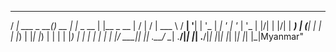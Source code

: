   ____            _       _         _           __  __ __  __ 
 / ___|  ___ _ __(_)_ __ | |_ _ __ | |__  _ __ |  \/  |  \/  |
 \___ \ / __| '__| | '_ \| __| '_ \| '_ \| '_ \| |\/| | |\/| |
  ___) | (__| |  | | |_) | |_| |_) | | | | |_) | |  | | |  | |
 |____/ \___|_|  |_| .__/ \__| .__/|_| |_| .__/|_|  |_|_|  |_|
                   |_|       |_|         |_|Myanmar"             
